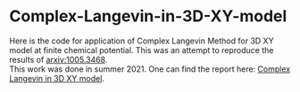 # Complex-Langevin-in-3D-XY-model

Here is the code for application of Complex Langevin Method for 3D XY model at finite chemical potential. This was an attempt to reproduce the results of [arxiv:1005.3468](https://arxiv.org/abs/1005.3468v2). <br/>
This work was done in summer 2021. One can find the report here: [Complex Langevin in 3D XY model](https://web.iisermohali.ac.in/Faculty/anoshjoseph/internships/2021/report_2021_Nikhil_Bansal.pdf).
